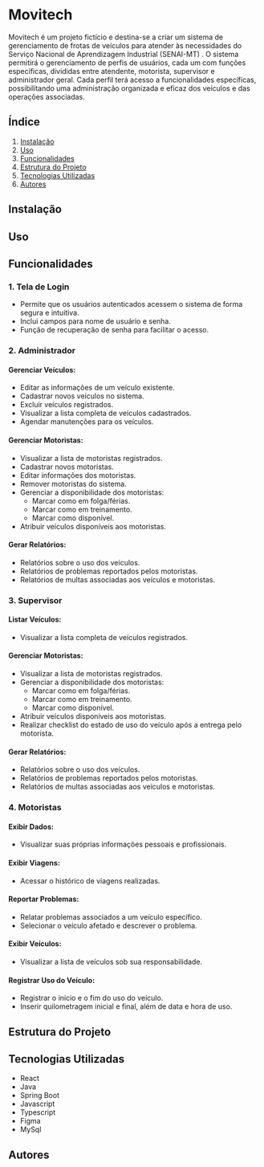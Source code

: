 
# Movitech
Movitech é um projeto fictício e destina-se a criar um sistema de gerenciamento de frotas de veículos para atender às necessidades do Serviço Nacional de Aprendizagem Industrial (SENAI-MT) .
O sistema permitirá o gerenciamento de perfis de usuários, cada um com funções específicas, divididas entre atendente, motorista, supervisor e administrador geral. Cada perfil terá acesso a funcionalidades específicas, possibilitando uma administração organizada e eficaz dos veículos e das operações associadas.

## Índice
1. [Instalação](#instalação)
2. [Uso](#uso)
3. [Funcionalidades](#funcionalidades)
4. [Estrutura do Projeto](#estrutura-do-projeto)
5. [Tecnologias Utilizadas](#tecnologias-utilizadas)
6. [Autores](#autores)

## Instalação


## Uso


## Funcionalidades

### 1. Tela de Login
- Permite que os usuários autenticados acessem o sistema de forma segura e intuitiva.
- Inclui campos para nome de usuário e senha.
- Função de recuperação de senha para facilitar o acesso.

### 2. Administrador
#### Gerenciar Veículos:
- Editar as informações de um veículo existente.
- Cadastrar novos veículos no sistema.
- Excluir veículos registrados.
- Visualizar a lista completa de veículos cadastrados.
- Agendar manutenções para os veículos.

#### Gerenciar Motoristas:
- Visualizar a lista de motoristas registrados.
- Cadastrar novos motoristas.
- Editar informações dos motoristas.
- Remover motoristas do sistema.
- Gerenciar a disponibilidade dos motoristas:
  - Marcar como em folga/férias.
  - Marcar como em treinamento.
  - Marcar como disponível.
- Atribuir veículos disponíveis aos motoristas.

#### Gerar Relatórios:
- Relatórios sobre o uso dos veículos.
- Relatórios de problemas reportados pelos motoristas.
- Relatórios de multas associadas aos veículos e motoristas.

### 3. Supervisor
#### Listar Veículos:
- Visualizar a lista completa de veículos registrados.

#### Gerenciar Motoristas:
- Visualizar a lista de motoristas registrados.
- Gerenciar a disponibilidade dos motoristas:
  - Marcar como em folga/férias.
  - Marcar como em treinamento.
  - Marcar como disponível.
- Atribuir veículos disponíveis aos motoristas.
- Realizar checklist do estado de uso do veículo após a entrega pelo motorista.

#### Gerar Relatórios:
- Relatórios sobre o uso dos veículos.
- Relatórios de problemas reportados pelos motoristas.
- Relatórios de multas associadas aos veículos e motoristas.

### 4. Motoristas
#### Exibir Dados:
- Visualizar suas próprias informações pessoais e profissionais.

#### Exibir Viagens:
- Acessar o histórico de viagens realizadas.

#### Reportar Problemas:
- Relatar problemas associados a um veículo específico.
- Selecionar o veículo afetado e descrever o problema.

#### Exibir Veículos:
- Visualizar a lista de veículos sob sua responsabilidade.

#### Registrar Uso do Veículo:
- Registrar o início e o fim do uso do veículo.
- Inserir quilometragem inicial e final, além de data e hora de uso.

## Estrutura do Projeto


## Tecnologias Utilizadas
- React
- Java
- Spring Boot
- Javascript
- Typescript
- Figma
- MySql


## Autores

